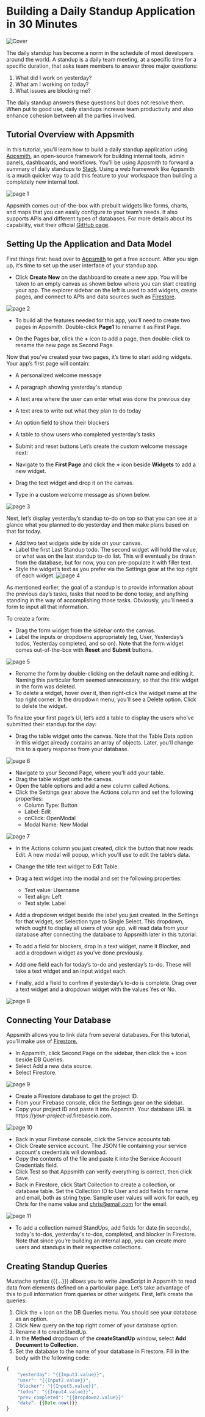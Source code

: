 # Building a Daily Standup Application in 30 Minutes

![Cover](https://i.imgur.com/cIavCTt.jpg)

The daily standup has become a norm in the schedule of most developers around the world. A standup is a daily team meeting, at a specific time for a specific duration, that asks team members to answer three major questions:

1. What did I work on yesterday?
1. What am I working on today?
1. What issues are blocking me?

The daily standup answers these questions but does not resolve them. When put to good use, daily standups increase team productivity and also enhance cohesion between all the parties involved.

## Tutorial Overview with Appsmith

In this tutorial, you’ll learn how to build a daily standup application using [Appsmith](https://www.appsmith.com/), an open-source framework for building internal tools, admin panels, dashboards, and workflows. You’ll be using Appsmith to forward a summary of daily standups to [Slack](https://slack.com/). Using a web framework like Appsmith is a much quicker way to add this feature to your workspace than building a completely new internal tool.

![page 1](https://i.imgur.com/6n1tlPd.png)

Appsmith comes out-of-the-box with prebuilt widgets like forms, charts, and maps that you can easily configure to your team’s needs. It also supports APIs and different types of databases. For more details about its capability, visit their official [GitHub page](https://github.com/appsmithorg/appsmith?utm_source=hashnode&utm_medium=blog&utm_content=standup_appsmith_tutorial&utm_campaign=weeklyblog&utm_term=standup_appsmith).

## Setting Up the Application and Data Model

First things first: head over to [Appsmith](https://www.appsmith.com/) to get a free account. After you sign up, it’s time to set up the user interface of your standup app.

* Click **Create New** on the dashboard to create a new app. You will be taken to an empty canvas as shown below where you can start creating your app. The explorer sidebar on the left is used to add widgets, create pages, and connect to APIs and data sources such as [Firestore](https://firebase.google.com/docs/firestore).

![page 2](https://i.imgur.com/PX8FIoD.png)

* To build all the features needed for this app, you’ll need to create two pages in Appsmith. Double-click **Page1** to rename it as First Page.

* On the Pages bar, click the **+** icon to add a page, then double-click to rename the new page as Second Page.

Now that you’ve created your two pages, it’s time to start adding widgets. Your app’s first page will contain:

* A personalized welcome message
* A paragraph showing yesterday's standup
* A text area where the user can enter what was done the previous day
* A text area to write out what they plan to do today
* An option field to show their blockers
* A table to show users who completed yesterday’s tasks
* Submit and reset buttons
Let’s create the custom welcome message next:

* Navigate to the **First Page** and click the **+** icon beside **Widgets** to add a new widget.
* Drag the text widget and drop it on the canvas.
* Type in a custom welcome message as shown below.

![page 3](https://i.imgur.com/kOERxvP.png)

Next, let’s display yesterday’s standup to-do on top so that you can see at a glance what you planned to do yesterday and then make plans based on that for today.

* Add two text widgets side by side on your canvas.
* Label the first Last Standup todo. The second widget will hold the value, or what was on the last standup to-do list. This will eventually be drawn from the database, but for now, you can pre-populate it with filler text.
* Style the widget’s text as you prefer via the Settings gear at the top right of each widget.
![page 4](https://i.imgur.com/nmiOVE9.png)

As mentioned earlier, the goal of a standup is to provide information about the previous day’s tasks, tasks that need to be done today, and anything standing in the way of accomplishing those tasks. Obviously, you’ll need a form to input all that information.

To create a form:

* Drag the form widget from the sidebar onto the canvas.
* Label the inputs or dropdowns appropriately (eg, User, Yesterday’s todos, Yesterday completed, and so on). Note that the form widget comes out-of-the-box with **Reset** and **Submit** buttons.

![page 5](https://i.imgur.com/0zGtBRJ.png)

* Rename the form by double-clicking on the default name and editing it. Naming this particular form seemed unnecessary, so that the title widget in the form was deleted.
* To delete a widget, hover over it, then right-click the widget name at the top right corner. In the dropdown menu, you’ll see a Delete option. Click to delete the widget.

To finalize your first page’s UI, let’s add a table to display the users who’ve submitted their standup for the day:

* Drag the table widget onto the canvas. Note that the Table Data option in this widget already contains an array of objects. Later, you’ll change this to a query response from your database.

![page 6](https://i.imgur.com/WVzdmXT.png)

* Navigate to your Second Page, where you’ll add your table.
* Drag the table widget onto the canvas.
* Open the table options and add a new column called Actions.
* Click the Settings gear above the Actions column and set the following properties:
  * Column Type: Button
  * Label: Edit
  * onClick: OpenModal
  * Modal Name: New Modal

![page 7](https://i.imgur.com/eTkRJ4h.png)

* In the Actions column you just created, click the button that now reads Edit. A new modal will popup, which you’ll use to edit the table’s data.
* Change the title text widget to Edit Table.
* Drag a text widget into the modal and set the following properties:
  * Text value: Username
  * Text align: Left
  * Text style: Label

* Add a dropdown widget beside the label you just created. In the Settings for that widget, set Selection type to Single Select. This dropdown, which ought to display all users of your app, will read data from your database after connecting the database to Appsmith later in this tutorial.
* To add a field for blockers, drop in a text widget, name it Blocker, and add a dropdown widget as you’ve done previously.
* Add one field each for today’s to-do and yesterday’s to-do. These will take a text widget and an input widget each.
* Finally, add a field to confirm if yesterday’s to-do is complete. Drag over a text widget and a dropdown widget with the values Yes or No.

![page 8](https://i.imgur.com/PdjNbmq.png)

## Connecting Your Database

Appsmith allows you to link data from several databases. For this tutorial, you’ll make use of [Firestore.](https://firebase.google.com/products/firestore)

* In Appsmith, click Second Page on the sidebar, then click the + icon beside DB Queries.
* Select Add a new data source.
* Select Firestore.

![page 9](https://i.imgur.com/R2npJtR.png)

* Create a Firestore database to get the project ID.
* From your Firebase console, click the Settings gear on the sidebar.
* Copy your project ID and paste it into Appsmith. Your database URL is https://_your-project-id_.firebaseio.com.

![page 10](https://i.imgur.com/MdhNn2g.png)

* Back in your Firebase console, click the Service accounts tab.
* Click Create service account. The JSON file containing your service account's credentials will download.
* Copy the contents of the file and paste it into the Service Account Credentials field.
* Click Test so that Appsmith can verify everything is correct, then click Save.
* Back in Firestore, click Start Collection to create a collection, or database table. Set the Collection ID to User and add fields for name and email, both as string type. Sample user values will work for each, eg Chris for the name value and chris@email.com for the email.

![page 11](https://i.imgur.com/1DAZzCj.png)

* To add a collection named StandUps, add fields for date (in seconds), today's to-dos, yesterday's to-dos, completed, and blocker in Firestore.
Note that since you’re building an internal app, you can create more users and standups in their respective collections.

## Creating Standup Queries

Mustache syntax ({{...}}) allows you to write JavaScript in Appsmith to read data from elements defined on a particular page. Let’s take advantage of this to pull information from queries or other widgets. First, let’s create the queries:

1. Click the + icon on the DB Queries menu. You should see your database as an option.
1. Click New query on the top right corner of your database option.
1. Rename it to createStandUp.
1. In the **Method** dropdown of the **createStandUp** window, select **Add Document to Collection.**
1. Set the database to the name of your database in Firestore. Fill in the body with the following code:

```javascript
{
    "yesterday": "{{Input3.value}}",
    "user": "{{Input2.value}}",
    "blocker": "{{Input5.value}}",
    "todos": "{{Input4.value}}",
    "prev_completed": "{{Dropdown2.value}}"
    "date": {{Date.now()}}
}
```

